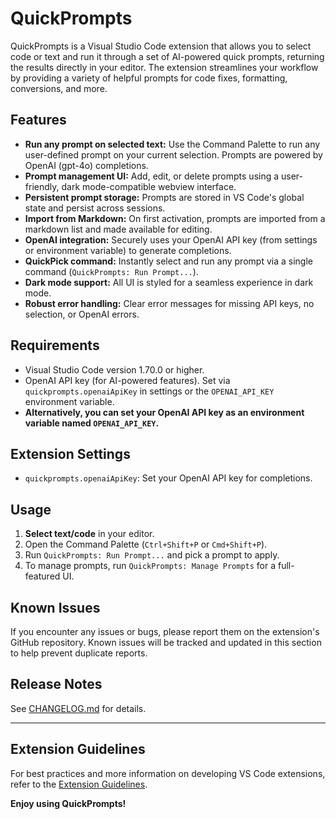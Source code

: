# QuickPrompts

QuickPrompts is a Visual Studio Code extension that allows you to select code or text and run it through a set of AI-powered quick prompts, returning the results directly in your editor. The extension streamlines your workflow by providing a variety of helpful prompts for code fixes, formatting, conversions, and more.

## Features

- **Run any prompt on selected text:** Use the Command Palette to run any user-defined prompt on your current selection. Prompts are powered by OpenAI (gpt-4o) completions.
- **Prompt management UI:** Add, edit, or delete prompts using a user-friendly, dark mode-compatible webview interface.
- **Persistent prompt storage:** Prompts are stored in VS Code's global state and persist across sessions.
- **Import from Markdown:** On first activation, prompts are imported from a markdown list and made available for editing.
- **OpenAI integration:** Securely uses your OpenAI API key (from settings or environment variable) to generate completions.
- **QuickPick command:** Instantly select and run any prompt via a single command (`QuickPrompts: Run Prompt...`).
- **Dark mode support:** All UI is styled for a seamless experience in dark mode.
- **Robust error handling:** Clear error messages for missing API keys, no selection, or OpenAI errors.

## Requirements

- Visual Studio Code version 1.70.0 or higher.
- OpenAI API key (for AI-powered features). Set via `quickprompts.openaiApiKey` in settings or the `OPENAI_API_KEY` environment variable.
- **Alternatively, you can set your OpenAI API key as an environment variable named `OPENAI_API_KEY`.**

## Extension Settings

- `quickprompts.openaiApiKey`: Set your OpenAI API key for completions.

## Usage

1. **Select text/code** in your editor.
2. Open the Command Palette (`Ctrl+Shift+P` or `Cmd+Shift+P`).
3. Run `QuickPrompts: Run Prompt...` and pick a prompt to apply.
4. To manage prompts, run `QuickPrompts: Manage Prompts` for a full-featured UI.

## Known Issues

If you encounter any issues or bugs, please report them on the extension's GitHub repository. Known issues will be tracked and updated in this section to help prevent duplicate reports.

## Release Notes

See [CHANGELOG.md](./CHANGELOG.md) for details.

---

## Extension Guidelines

For best practices and more information on developing VS Code extensions, refer to the [Extension Guidelines](https://code.visualstudio.com/api/references/extension-guidelines).

**Enjoy using QuickPrompts!**
